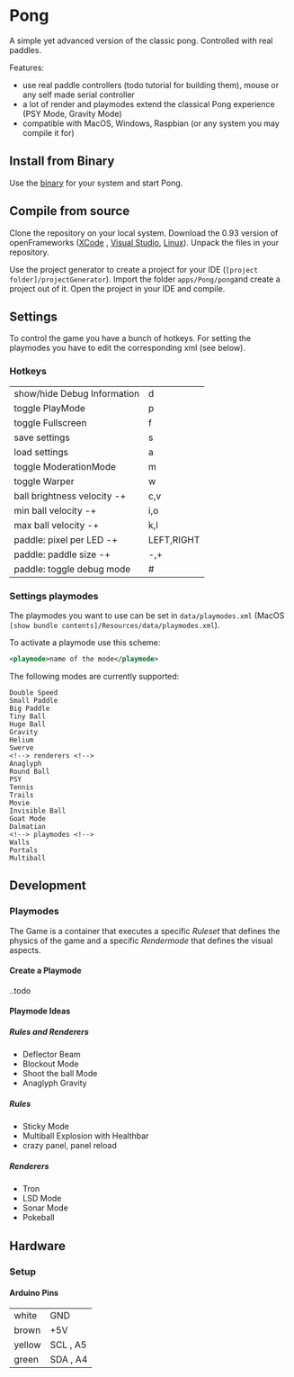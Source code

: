 # Pong
A simple yet advanced version of the classic pong. Controlled with real paddles.

Features:
- use real paddle controllers (todo tutorial for building them), mouse or any self made serial controller
- a lot of render and playmodes extend the classical Pong experience (PSY Mode, Gravity Mode)
- compatible with MacOS, Windows, Raspbian (or any system you may compile it for)

## Install from Binary

Use the [binary](https://github.com/KAZOOSH/Pong/releases) for your system and start Pong.

## Compile from source

Clone the repository on your local system. Download the 0.93 version of openFrameworks ([XCode](http://openframeworks.cc/versions/v0.9.3/of_v0.9.3_osx_release.zip) , [Visual Studio](http://openframeworks.cc/versions/v0.9.3/of_v0.9.3_vs_release.zip), [Linux](http://openframeworks.cc/versions/v0.9.3/of_v0.9.3_linux64_release.tar.gz)). Unpack the files in your repository.

Use the project generator to create a project for your IDE (```[project folder]/projectGenerator```). Import the folder ```apps/Pong/pong```and create a project out of it. Open the project in your IDE and compile.

## Settings

To control the game you have a bunch of hotkeys. For setting the playmodes you have to edit the corresponding xml (see below).

### Hotkeys
|   |   |
|---|---|
| show/hide Debug Information  | d |
| toggle PlayMode  | p  |
| toggle Fullscreen  | f  |
| save settings  |  s |
| load settings  |  a |
| toggle ModerationMode  | m  |
| toggle Warper  | w  |
| ball brightness velocity -+  | c,v  |
| min ball velocity -+  | i,o  |
| max ball velocity -+  | k,l  |
| paddle: pixel per LED -+ | LEFT,RIGHT  |
| paddle: paddle size -+  | -,+  |
| paddle: toggle debug mode  | #  |

### Settings playmodes
The playmodes you want to use can be set in ```data/playmodes.xml``` (MacOS ```[show bundle contents]/Resources/data/playmodes.xml```).

To activate a playmode use this scheme:

```xml
<playmode>name of the mode</playmode>
```

The following modes are currently supported:

```
Double Speed
Small Paddle
Big Paddle
Tiny Ball
Huge Ball
Gravity
Helium
Swerve
<!--> renderers <!-->
Anaglyph
Round Ball
PSY
Tennis
Trails
Movie
Invisible Ball
Goat Mode
Dalmatian
<!--> playmodes <!-->
Walls
Portals
Multiball
```



## Development

### Playmodes 
The Game is a container that executes a specific *Ruleset* that defines the physics of the game and a specific *Rendermode* that defines the visual aspects.

#### Create a Playmode
..todo

#### Playmode Ideas

##### Rules and Renderers
- Deflector Beam
- Blockout Mode
- Shoot the ball Mode
- Anaglyph Gravity

##### Rules
- Sticky Mode
- Multiball Explosion with Healthbar
- crazy panel, panel reload

##### Renderers
- Tron
- LSD Mode
- Sonar Mode
- Pokeball

## Hardware

### Setup

#### Arduino Pins
|   |   |
|---|---|
| white  |  GND |
| brown  |  +5V |
| yellow  |  SCL , A5 |
| green  |  SDA , A4|	
